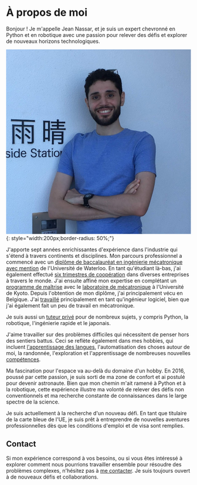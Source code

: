 # À propos de moi

Bonjour ! Je m'appelle Jean Nassar, et je suis un expert chevronné en Python et en robotique avec une passion pour relever des défis et explorer de nouveaux horizons technologiques.

![Jean Nassar (Photo obligatoire)](assets/images/jean.png){: style="width:200px;border-radius: 50%;"}

J'apporte sept années enrichissantes d'expérience dans l'industrie qui s'étend à travers continents et disciplines. Mon parcours professionnel a commencé avec un [diplôme de baccalauréat en ingénierie mécatronique avec mention](cv/education/uwaterloo) de l'Université de Waterloo. En tant qu'étudiant là-bas, j'ai également effectué [six trimestres de coopération](cv/work_experience/coop) dans diverses entreprises à travers le monde. J'ai ensuite affiné mon expertise en complétant un [programme de maîtrise](cv/education/kyoto-u) avec le [laboratoire de mécatronique](http://www.mechatronics.me.kyoto-u.ac.jp/index.php?ml_lang=en) à l'Université de Kyoto. Depuis l'obtention de mon diplôme, j'ai principalement vécu en Belgique. J'ai [travaillé](cv/work_experience) principalement en tant qu'ingénieur logiciel, bien que j'ai également fait un peu de travail en mécatronique.

Je suis aussi un [tuteur privé](cv/teaching_experience) pour de nombreux sujets, y compris Python, la robotique, l'ingénierie rapide et le japonais.

J'aime travailler sur des problèmes difficiles qui nécessitent de penser hors des sentiers battus. Ceci se reflète également dans mes hobbies, qui incluent [l'apprentissage des langues](cv/languages), l'automatisation des choses autour de moi, la randonnée, l'exploration et l'apprentissage de nombreuses nouvelles [compétences](cv/skills).

Ma fascination pour l'espace va au-delà du domaine d'un hobby. En 2016, poussé par cette passion, je suis sorti de ma zone de confort et ai postulé pour devenir astronaute. Bien que mon chemin m'ait ramené à Python et à la robotique, cette expérience illustre ma volonté de relever des défis non conventionnels et ma recherche constante de connaissances dans le large spectre de la science.

Je suis actuellement à la recherche d'un nouveau défi. En tant que titulaire de la carte bleue de l'UE, je suis prêt à entreprendre de nouvelles aventures professionnelles dès que les conditions d'emploi et de visa sont remplies.

## Contact

Si mon expérience correspond à vos besoins, ou si vous êtes intéressé à explorer comment nous pourrions travailler ensemble pour résoudre des problèmes complexes, n'hésitez pas à [me contacter](mailto:contact@jnassar.com). Je suis toujours ouvert à de nouveaux défis et collaborations.
